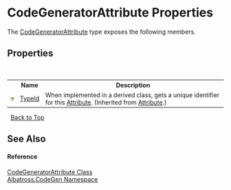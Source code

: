 # CodeGeneratorAttribute Properties
 

The <a href="T_Albatross_CodeGen_CodeGeneratorAttribute.md">CodeGeneratorAttribute</a> type exposes the following members.


## Properties
&nbsp;<table><tr><th></th><th>Name</th><th>Description</th></tr><tr><td>![Public property](media/pubproperty.gif "Public property")</td><td><a href="http://msdn2.microsoft.com/en-us/library/sa1bf03e" target="_blank">TypeId</a></td><td>
When implemented in a derived class, gets a unique identifier for this <a href="http://msdn2.microsoft.com/en-us/library/e8kc3626" target="_blank">Attribute</a>.
 (Inherited from <a href="http://msdn2.microsoft.com/en-us/library/e8kc3626" target="_blank">Attribute</a>.)</td></tr></table>&nbsp;
<a href="#codegeneratorattribute-properties">Back to Top</a>

## See Also


#### Reference
<a href="T_Albatross_CodeGen_CodeGeneratorAttribute.md">CodeGeneratorAttribute Class</a><br /><a href="N_Albatross_CodeGen.md">Albatross.CodeGen Namespace</a><br />